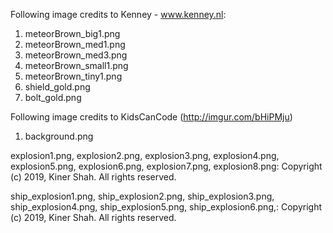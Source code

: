 Following image credits to Kenney - www.kenney.nl:
1. meteorBrown_big1.png
2. meteorBrown_med1.png
3. meteorBrown_med3.png
4. meteorBrown_small1.png
5. meteorBrown_tiny1.png
6. shield_gold.png
7. bolt_gold.png

Following image credits to KidsCanCode (http://imgur.com/bHiPMju)
1. background.png

explosion1.png, explosion2.png, explosion3.png, explosion4.png, explosion5.png, explosion6.png, explosion7.png, explosion8.png: Copyright (c) 2019, Kiner Shah. All rights reserved.

ship_explosion1.png, ship_explosion2.png, ship_explosion3.png, ship_explosion4.png, ship_explosion5.png, ship_explosion6.png,: Copyright (c) 2019, Kiner Shah. All rights reserved.
